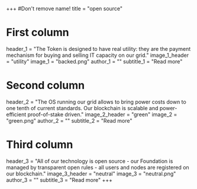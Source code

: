 +++
#Don't remove name!
title = "open source"



# First column
header_1 = "The Token is designed to have real utility: they are the payment mechanism for buying and selling IT capacity on our grid."
image_1_header = "utility"
image_1 = "backed.png"
author_1 = ""
subtitle_1 = "Read more"

# Second column
header_2 = "The OS running our grid allows to bring power costs down to one tenth of current standards. Our blockchain is scalable and power-efficient proof-of-stake driven."
image_2_header = "green"
image_2 = "green.png"
author_2 = ""
subtitle_2 = "Read more"

# Third column

header_3 = "All of our technology is open source - our Foundation is managed by transparent open rules - all users and nodes are registered on our blockchain."
image_3_header = "neutral"
image_3 = "neutral.png"
author_3 = ""
subtitle_3 = "Read more"
+++
